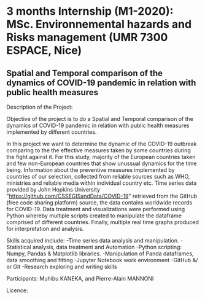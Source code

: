 # 3 months Internship (M1-2020): MSc. Environnemental hazards and Risks management (UMR 7300 ESPACE, Nice)
Spatial and Temporal comparison of the dynamics of COVID-19 pandemic in relation with public health measures 
-----------------------
Description of the Project:

Objective of the project is to do a Spatial and Temporal comparison of the dynamics of COVID-19 pandemic in relation with public health measures implemented by different  countries.

In this project we want to determine the dynamic of the COVID-19 outbreak comparing to the the effective measures taken by some countries during the fight against it. For this study, majority of the European countries taken and few non-European countries that show unussual dynamics for the time being.
Information about the preventive measures implemented by countries of our selection, collected from reliable sources such as WHO, ministries and  reliable media within individual country etc.
Time series data provided by John Hopkins University "https://github.com/CSSEGISandData/COVID-19" retrieved from the GitHub (free code sharing platform) source, the data contains worldwide records for COVID-19. 
Data treatment and visualizations were performed using Python whereby multiple scripts created to manipulate the dataframe comprised of different countries. Finally, multiple real time graphs produced for interpretation and analysis.

Skills acquired include: 
   -Time series data analysis and manipulation.
   -Statistical analysis, data treatment and Automation
   -Python scripting: Numpy, Pandas & Matplotlib libraries.
   -Manipulation of Panda dataframes, data smoothing and fitting
   -Jupyter Notebook work environment
   -GitHub &/ or Git
   -Research exploring and writing skills

Participants:
Muhibu KANEKA, and 
Pierre-Alain MANNONI

Licence:

